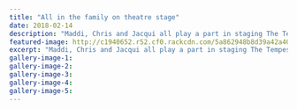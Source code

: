 ```yaml
---
title: "All in the family on theatre stage"
date: 2018-02-14
description: "Maddi, Chris and Jacqui all play a part in staging The Tempest at Bason Botanic Gardens..."
featured-image: http://c1940652.r52.cf0.rackcdn.com/5a862948b8d39a42a400074a/the-mckenzie-family-photo-midweek-14-feb.jpg
excerpt: "Maddi, Chris and Jacqui all play a part in staging The Tempest at Bason Botanic Gardens."
gallery-image-1: 
gallery-image-2: 
gallery-image-3: 
gallery-image-4: 
gallery-image-5: 
---
```

